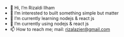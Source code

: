 - 👋 Hi, I’m Rizaldi Ilham
- 👀 I’m interested to built something simple but matter
- 🌱 I’m currently learning nodejs & react js
- 🌱 I’m currently using nodejs & react js
- 📫 How to reach me; mail: rizalazier@gmail.com
